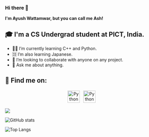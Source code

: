 ### Hi there 👋 

**I'm Ayush Wattamwar, but you can call me Ash!**

## 🎓 I'm a CS Undergrad student at PICT, India.

- 🧑‍💻 I’m currently learning C++ and Python.
- 🈁 I’m also learning Japanese. 
- 👯 I’m looking to collaborate with anyone on any project.
- 💬 Ask me about anything.


## :email: Find me on:
<!--
[<img align="left" alt="AshWatts | LinkedIn" width="40px" src="https://cdn.jsdelivr.net/npm/simple-icons@v3/icons/linkedin.svg" />][linkedin]
[<img align="left" alt="AshWatts | Mail" width="40px" src="https://cdn.jsdelivr.net/npm/simple-icons@v3/icons/gmail.svg" />][mail]
-->

<p align="center">
 <a href="https://www.linkedin.com/in/ayush-wattamwar-32534524b/" target="_blank" rel="noopener noreferrer"> <img src="https://cdn-icons-png.flaticon.com/512/174/174857.png" alt="Python" height="40" style="vertical-align:top; margin:4px"></a>
 <a href="mailto:ayushwattamwar27@gmail.com"> <img src="https://cdn-icons-png.flaticon.com/512/726/726623.png" alt="Python" height="40" style="vertical-align:top; margin:4px"></a> 
</p>




![](https://visitor-badge.laobi.icu/badge?page_id=AshWattsAshWatts)


![GitHub stats](https://github-readme-stats.vercel.app/api?username=AshWatts&show_icons=true&theme=midnight-purple)


![Top Langs](https://github-readme-stats.vercel.app/api/top-langs/?username=AshWatts&theme=midnight-purple)
